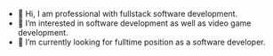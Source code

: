 - 👋 Hi, I am professional with fullstack software development.
- 👀 I’m interested in software development as well as video game development.
- 🌱 I’m currently looking for fulltime position as a software developer.


<!---
software-developer-new-user/software-developer-new-user is a ✨ special ✨ repository because its `README.md` (this file) appears on your GitHub profile.
You can click the Preview link to take a look at your changes.
--->
